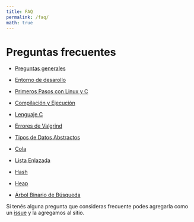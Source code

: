 ```yaml
---
title: FAQ
permalink: /faq/
math: true
---
```


Preguntas frecuentes
=========

* [Preguntas generales](general)

* [Entorno de desarollo](entorno)

* [Primeros Pasos con Linux y C](primeros-pasos)

* [Compilación y Ejecución](compilacion-ejecucion)

* [Lenguaje C](lenguaje-c)

* [Errores de Valgrind](valgrind)

* [Tipos de Datos Abstractos](tda)

* [Cola](cola)

* [Lista Enlazada](lista-enlazada)

* [Hash](hash)

* [Heap](heap)

* [Árbol Binario de Búsqueda](abb)

Si tenés alguna pregunta que consideras frecuente podes agregarla como un [issue](https://github.com/algoritmos-rw/algo2/issues) y la agregamos al sitio.
